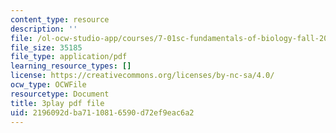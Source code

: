 ```yaml
---
content_type: resource
description: ''
file: /ol-ocw-studio-app/courses/7-01sc-fundamentals-of-biology-fall-2011/2196092dba7110816590d72ef9eac6a2_sAD1Xr3-rmI.pdf
file_size: 35185
file_type: application/pdf
learning_resource_types: []
license: https://creativecommons.org/licenses/by-nc-sa/4.0/
ocw_type: OCWFile
resourcetype: Document
title: 3play pdf file
uid: 2196092d-ba71-1081-6590-d72ef9eac6a2
---
```

